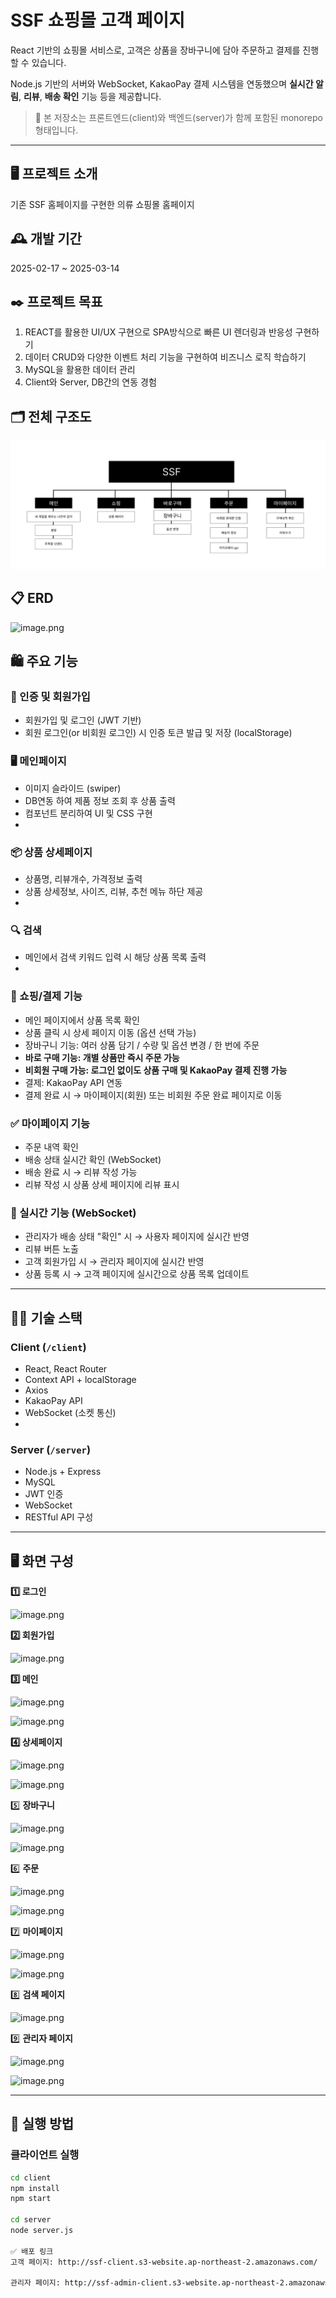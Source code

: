 # SSF 쇼핑몰 고객 페이지

React 기반의 쇼핑몰 서비스로, 고객은 상품을 장바구니에 담아 주문하고 결제를 진행할 수 있습니다.

Node.js 기반의 서버와 WebSocket, KakaoPay 결제 시스템을 연동했으며 **실시간 알림**, **리뷰**, **배송 확인** 기능 등을 제공합니다.

> 📁 본 저장소는 프론트엔드(client)와 백엔드(server)가 함께 포함된 monorepo 형태입니다.
> 

---

## 🖥️ 프로젝트 소개

기존 SSF 홈페이지를 구현한 의류 쇼핑몰 홈페이지

## 🕰️ 개발 기간

2025-02-17 ~ 2025-03-14

## ✒️ 프로젝트 목표

1. REACT를 활용한 UI/UX 구현으로 SPA방식으로 빠른 UI 렌더링과 반응성 구현하기
2. 데이터 CRUD와 다양한 이벤트 처리 기능을 구현하여 비즈니스 로직 학습하기
3. MySQL을 활용한 데이터 관리
4. Client와 Server, DB간의 연동 경험

## **🗂️ 전체 구조도**

![구조도](./assets/relationship.png)


## 📋 ERD

![image.png](attachment:c416352d-d0f3-4000-a7ee-357e8ae2f96b:image.png)

## 🛍️ 주요 기능

### 🔐 인증 및 회원가입

- 회원가입 및 로그인 (JWT 기반)
- 회원 로그인(or 비회원 로그인) 시 인증 토큰 발급 및 저장 (localStorage)

### 🖥️ 메인페이지

- 이미지 슬라이드 (swiper)
- DB연동 하여 제품 정보 조회 후 상품 출력
- 컴포넌트 분리하여 UI 및 CSS 구현
- 

### 📦 상품 상세페이지

- 상품명, 리뷰개수, 가격정보 출력
- 상품 상세정보, 사이즈, 리뷰, 추천 메뉴 하단 제공
- 

### 🔍 검색

- 메인에서 검색 키워드 입력 시 해당 상품 목록 출력
- 

### 🛒 쇼핑/결제 기능

- 메인 페이지에서 상품 목록 확인
- 상품 클릭 시 상세 페이지 이동 (옵션 선택 가능)
- 장바구니 기능: 여러 상품 담기 / 수량 및 옵션 변경 / 한 번에 주문
- **바로 구매 기능: 개별 상품만 즉시 주문 가능**
- **비회원 구매 가능: 로그인 없이도 상품 구매 및 KakaoPay 결제 진행 가능**
- 결제: KakaoPay API 연동
- 결제 완료 시 → 마이페이지(회원) 또는 비회원 주문 완료 페이지로 이동

### ✅ 마이페이지 기능

- 주문 내역 확인
- 배송 상태 실시간 확인 (WebSocket)
- 배송 완료 시 → 리뷰 작성 가능
- 리뷰 작성 시 상품 상세 페이지에 리뷰 표시

### 📡 실시간 기능 (WebSocket)

- 관리자가 배송 상태 "확인" 시 → 사용자 페이지에 실시간 반영
- 리뷰 버튼 노출
- 고객 회원가입 시 → 관리자 페이지에 실시간 반영
- 상품 등록 시 → 고객 페이지에 실시간으로 상품 목록 업데이트

---

## 🧑‍💻 기술 스택

### Client (`/client`)

- React, React Router
- Context API + localStorage
- Axios
- KakaoPay API
- WebSocket (소켓 통신)
- 

### Server (`/server`)

- Node.js + Express
- MySQL
- JWT 인증
- WebSocket
- RESTful API 구성

---

## 🖥️ 화면 구성

**1️⃣ 로그인**

![image.png](attachment:9f547a36-3ed8-4847-9291-5fdd0660992d:image.png)

**2️⃣ 회원가입**

![image.png](attachment:850ac6bd-d95e-43fb-93bc-6c6c8d60b81c:image.png)

**3️⃣ 메인**

![image.png](attachment:f7570bae-ae4d-4576-a083-45427bcce76f:image.png)

![image.png](attachment:dd089aa9-5743-4636-bfa1-1c5952b53088:image.png)

**4️⃣ 상세페이지**

![image.png](attachment:c7f8b5da-75f5-41e4-85d8-6fdba89277dc:image.png)

![image.png](attachment:d54fb9aa-ba3d-41b5-ada5-a52667a2e07f:image.png)

5️⃣ **장바구니**

![image.png](attachment:c9764ec5-3e5d-4c50-b1b3-97fb836deaa8:image.png)

![image.png](attachment:f7b4adf9-4b1c-47f2-90ed-829070d1abde:image.png)

6️⃣ **주문**

![image.png](attachment:cb285f82-f420-4fa9-9192-302fe47c007f:image.png)

![image.png](attachment:5ab37e88-692f-4ea4-9982-36142abd3c2a:image.png)

7️⃣ **마이페이지**

![image.png](attachment:c062f77a-b41f-4fc6-b715-620b0a7bb67d:image.png)

![image.png](attachment:e0053867-485e-4fed-9896-8336a87f7ebc:image.png)

8️⃣ **검색 페이지**

![image.png](attachment:d0e81569-c12b-4dfe-aff2-e8ba03a66d8a:image.png)

9️⃣ **관리자 페이지**

![image.png](attachment:0c6322f7-b546-4af1-8cea-7dab41607ea4:image.png)

![image.png](attachment:257c8000-71ef-4ee7-a253-7d0c7d811871:357acd14-3d3d-43d6-91fa-cac356d862c2.png)

---

## 🚀 실행 방법

### 클라이언트 실행

```bash
cd client
npm install
npm start

cd server
node server.js

✅ 배포 링크
고객 페이지: http://ssf-client.s3-website.ap-northeast-2.amazonaws.com/

관리자 페이지: http://ssf-admin-client.s3-website.ap-northeast-2.amazonaws.com/
```
